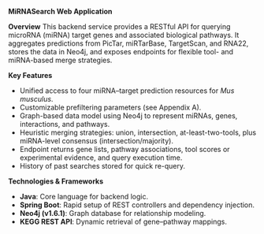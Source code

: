 **MiRNASearch Web Application**

**Overview**
This backend service provides a RESTful API for querying microRNA (miRNA) target genes and associated biological pathways. It aggregates predictions from PicTar, miRTarBase, TargetScan, and RNA22, stores the data in Neo4j, and exposes endpoints for flexible tool- and miRNA-based merge strategies.

**Key Features**

* Unified access to four miRNA–target prediction resources for *Mus musculus*.
* Customizable prefiltering parameters (see Appendix A).
* Graph-based data model using Neo4j to represent miRNAs, genes, interactions, and pathways.
* Heuristic merging strategies: union, intersection, at-least-two-tools, plus miRNA-level consensus (intersection/majority).
* Endpoint returns gene lists, pathway associations, tool scores or experimental evidence, and query execution time.
* History of past searches stored for quick re-query.

**Technologies & Frameworks**

* **Java**: Core language for backend logic.
* **Spring Boot**: Rapid setup of REST controllers and dependency injection.
* **Neo4j (v1.6.1)**: Graph database for relationship modeling.
* **KEGG REST API**: Dynamic retrieval of gene–pathway mappings.
